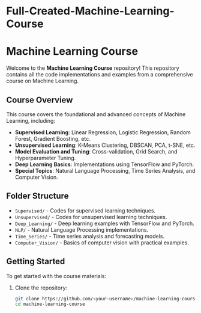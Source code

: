 # Full-Created-Machine-Learning-Course

# Machine Learning Course  

Welcome to the **Machine Learning Course** repository! This repository contains all the code implementations and examples from a comprehensive course on Machine Learning.  

## Course Overview  
This course covers the foundational and advanced concepts of Machine Learning, including:  
- **Supervised Learning**: Linear Regression, Logistic Regression, Random Forest, Gradient Boosting, etc.  
- **Unsupervised Learning**: K-Means Clustering, DBSCAN, PCA, t-SNE, etc.  
- **Model Evaluation and Tuning**: Cross-validation, Grid Search, and Hyperparameter Tuning.  
- **Deep Learning Basics**: Implementations using TensorFlow and PyTorch.  
- **Special Topics**: Natural Language Processing, Time Series Analysis, and Computer Vision.  

## Folder Structure  
- `Supervised/` - Codes for supervised learning techniques.  
- `Unsupervised/` - Codes for unsupervised learning techniques.  
- `Deep_Learning/` - Deep learning examples with TensorFlow and PyTorch.  
- `NLP/` - Natural Language Processing implementations.  
- `Time_Series/` - Time series analysis and forecasting models.  
- `Computer_Vision/` - Basics of computer vision with practical examples.  

## Getting Started  
To get started with the course materials:  
1. Clone the repository:  
   ```bash
   git clone https://github.com/<your-username>/machine-learning-course.git
   cd machine-learning-course  

